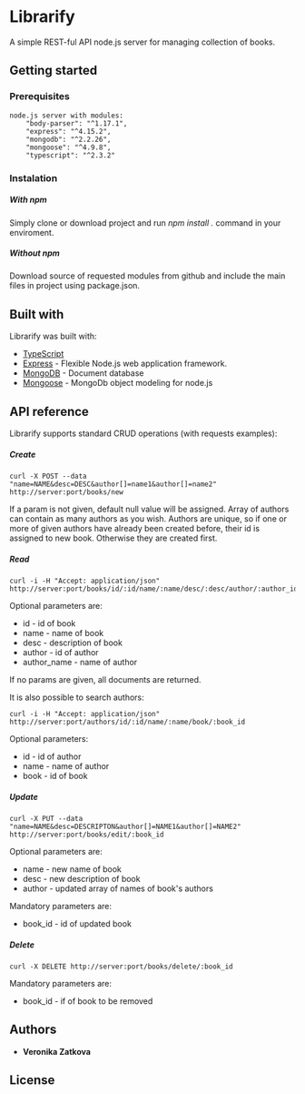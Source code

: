 # Librarify

A simple REST-ful API node.js server for managing collection of books. 


## Getting started

### Prerequisites

```
node.js server with modules:
    "body-parser": "^1.17.1",
    "express": "^4.15.2",
    "mongodb": "^2.2.26",
    "mongoose": "^4.9.8",
    "typescript": "^2.3.2"

```


### Instalation

##### With npm
Simply clone or download project and run <i> npm install . </i> command in your enviroment.

##### Without npm
Download source of requested modules from github and include the main files in project using package.json.


## Built with
Librarify was built with:
* [TypeScript](https://www.typescriptlang.org/)
* [Express](https://expressjs.com/) - Flexible Node.js web application framework. 
* [MongoDB](https://www.mongodb.com/) - Document database
* [Mongoose](http://mongoosejs.com/) - MongoDb object modeling for node.js


## API reference
Librarify supports standard CRUD operations (with requests examples):

##### Create

```
curl -X POST --data "name=NAME&desc=DESC&author[]=name1&author[]=name2" http://server:port/books/new

```
If a param is not given, default null value will be assigned.
Array of authors can contain as many authors as you wish. 
Authors are unique, so if one or more of given authors have already been created before, their id is assigned to new book. Otherwise they are created first.

##### Read
```
curl -i -H "Accept: application/json" http://server:port/books/id/:id/name/:name/desc/:desc/author/:author_id/author_name/:author_name
```
Optional parameters are:
* id - id of book
* name - name of book
* desc - description of book
* author - id of author
* author_name - name of author

If no params are given, all documents are returned.

It is also possible to search authors:
```
curl -i -H "Accept: application/json" http://server:port/authors/id/:id/name/:name/book/:book_id
```
Optional parameters:
* id - id of author
* name - name of author
* book - id of book

##### Update
```
curl -X PUT --data "name=NAME&desc=DESCRIPTON&author[]=NAME1&author[]=NAME2" http://server:port/books/edit/:book_id

```
Optional parameters are:
* name - new name of book
* desc - new description of book
* author - updated array of names of book's authors

Mandatory parameters are:
* book_id - id of updated book

##### Delete
```
curl -X DELETE http://server:port/books/delete/:book_id

```
Mandatory parameters are:
* book_id - if of book to be removed

## Authors
* <b>Veronika Zatkova</b>

## License


